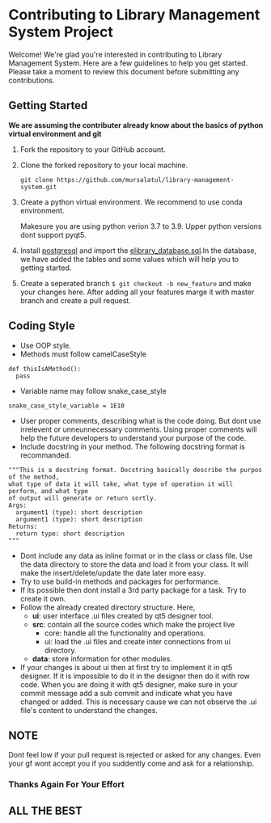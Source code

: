 # Contributing to Library Management System Project

Welcome! We're glad you're interested in contributing to Library Management System. Here are a few guidelines to help you get started. Please take a moment to review this document before submitting any contributions.

## Getting Started
<b>We are assuming the contributer already know about the basics of python virtual environment and git</b>
1. Fork the repository to your GitHub account.
2. Clone the forked repository to your local machine.
   
   `git clone https://github.com/mursalatul/library-management-system.git`
4. Create a python virtual environment. We recommend to use conda environment.

   Makesure you are using python verion 3.7 to 3.9. Upper python versions dont support
   pyqt5.
5. Install [postgresql](https://www.postgresql.org/download/) and import the [elibrary_database.sql](https://github.com/mursalatul/library-management-system/blob/master/elibrary_database.sql).In the database, we have added
  the tables and some values which will help you to getting started.
6. Create a seperated branch `$ git checkout -b new_feature` and make your changes here.
   After adding all your features marge it with master branch and create a pull request.

## Coding Style
* Use OOP style.
* Methods must follow camelCaseStyle
```
def thisIsAMethod():
  pass
```
* Variable name may follow snake_case_style
```
snake_case_style_variable = 1E10
```
* User proper comments, describing what is the code doing. But dont use
  irrelevent or unneunnecessary comments. Using proper comments will help the
  future developers to understand your purpose of the code.
* Include docstring in your method. The following docstring format is recommanded.
```
"""This is a docstring format. Docstring basically describe the purpos of the method,
what type of data it will take, what type of operation it will perform, and what type
of output will generate or return sortly.
Args:
  argument1 (type): short description
  argument1 (type): short description
Returns:
  return type: short description
"""
```
* Dont include any data as inline format or in the class or class file. 
  Use the data directory to store the data and load it from your class.
  It will make the insert/delete/update the date later more easy.
* Try to use build-in methods and packages for performance.
* If its possible then dont install a 3rd party package for a task. Try to create it own.
* Follow the already created directory structure. Here,
  - <b>ui</b>: user interface .ui files created by qt5 designer tool.
  - <b>src</b>: contain all the source codes which make the project live
      - core: handle all the functionality and operations.
      - ui: load the .ui files and create inter connections from ui directory.
  - <b>data</b>: store information for other modules.
* If your changes is about ui then at first try to implement it in qt5 designer.
  If it is impossible to do it in the designer then do it with row code. When you 
  are doing it with qt5 designer, make sure in your commit message add a sub  commit
  and indicate what you have changed or added. This is necessary cause we can not observe
  the .ui file's content to understand the changes.
## NOTE
Dont feel low if your pull request is rejected or asked for any changes. Even your gf
wont accept you if you suddently come and ask for a relationship.

<h3>Thanks Again For Your Effort</h3>
<H2>ALL THE BEST</H2>